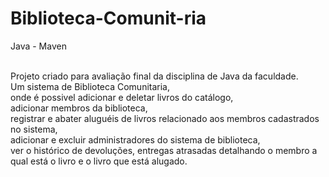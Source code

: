 # Biblioteca-Comunit-ria
Java - Maven

<br>Projeto criado para avaliação final da disciplina de Java da faculdade.
<br>Um sistema de Biblioteca Comunitaria, 
<br>onde é possivel adicionar e deletar livros do catálogo, 
<br>adicionar membros da biblioteca,
<br>registrar e abater aluguéis de livros relacionado aos membros cadastrados no sistema, 
<br>adicionar e excluir administradores do sistema de biblioteca, 
<br>ver o histórico de devoluções,  entregas atrasadas detalhando o membro a qual está o livro e o livro que está alugado.
